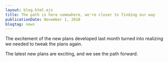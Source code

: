 ```yaml
---
layout: blog.html.ejs
title: The path is here somewhere, we're closer to finding our way
publicationDate: November 1, 2018
blogtag: news
---
```


The excitement of the new plans developed last month turned into realizing we needed to tweak the plans again.  

The latest new plans are exciting, and we see the path forward.

